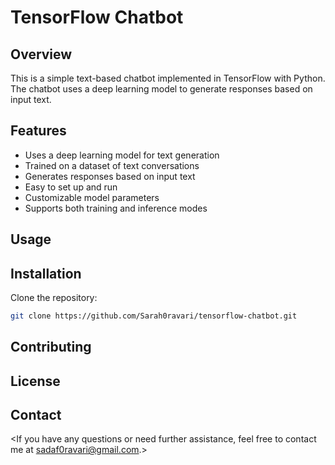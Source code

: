 # TensorFlow Chatbot

## <h2><b>Overview</b></h2>
This is a simple text-based chatbot implemented in TensorFlow with Python. The chatbot uses a deep learning model to generate responses based on input text.

## <h2><b>Features</b></h2>
- Uses a deep learning model for text generation
- Trained on a dataset of text conversations
- Generates responses based on input text
- Easy to set up and run
- Customizable model parameters
- Supports both training and inference modes

## <h2><b>Usage</b></h2>
<instructions on how to use your chatbot>

## <h2><b>Installation</b></h2>
Clone the repository:
``` bash
git clone https://github.com/Sarah0ravari/tensorflow-chatbot.git
```    


## <h2><b>Contributing</b></h2>
<information on how others can contribute to your chatbot>

## <h2><b>License</b></h2>
<license information for your chatbot>

## <h2><b>Contact</b></h2>
<If you have any questions or need further assistance, feel free to contact me at sadaf0ravari@gmail.com.>


